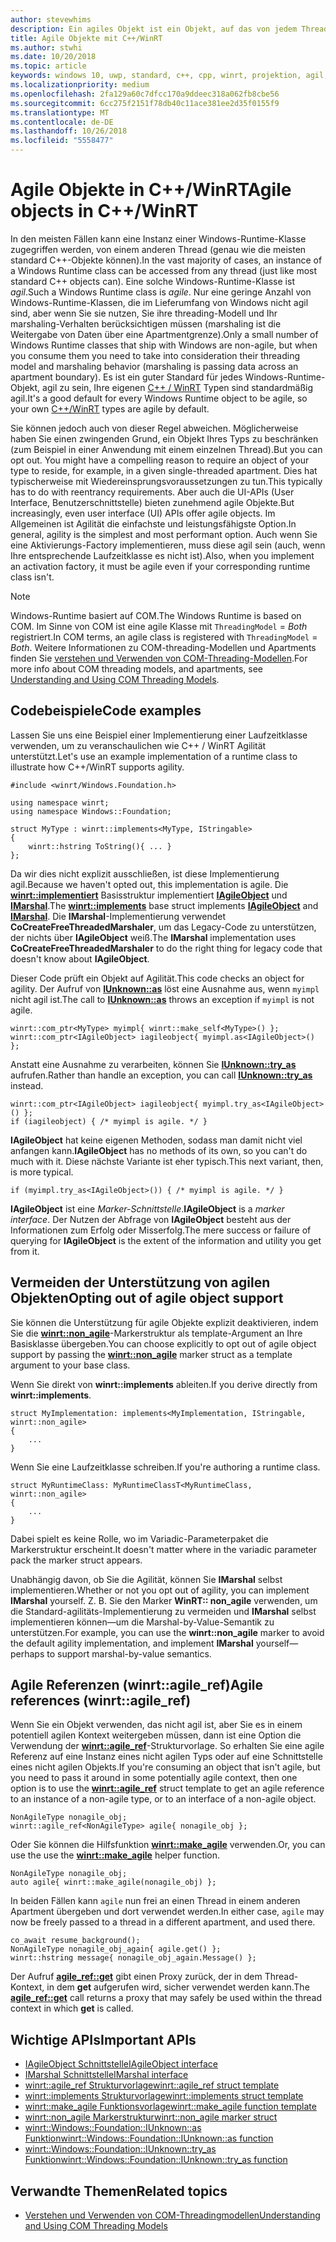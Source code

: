```yaml
---
author: stevewhims
description: Ein agiles Objekt ist ein Objekt, auf das von jedem Thread aus zugegriffen werden kann. Ihre C++/WinRT-Typen sind standardmäßig agil, aber Sie können diese Option deaktivieren.
title: Agile Objekte mit C++/WinRT
ms.author: stwhi
ms.date: 10/20/2018
ms.topic: article
keywords: windows 10, uwp, standard, c++, cpp, winrt, projektion, agil, objekt, agilität, IAgileObject
ms.localizationpriority: medium
ms.openlocfilehash: 2fa129a60c7dfcc170a9ddeec318a062fb8cbe56
ms.sourcegitcommit: 6cc275f2151f78db40c11ace381ee2d35f0155f9
ms.translationtype: MT
ms.contentlocale: de-DE
ms.lasthandoff: 10/26/2018
ms.locfileid: "5558477"
---
```

# <a name="agile-objects-in-cwinrt"></a><span data-ttu-id="8126e-105">Agile Objekte in C++/WinRT</span><span class="sxs-lookup"><span data-stu-id="8126e-105">Agile objects in C++/WinRT</span></span>

<span data-ttu-id="8126e-106">In den meisten Fällen kann eine Instanz einer Windows-Runtime-Klasse zugegriffen werden, von einem anderen Thread (genau wie die meisten standard C++-Objekte können).</span><span class="sxs-lookup"><span data-stu-id="8126e-106">In the vast majority of cases, an instance of a Windows Runtime class can be accessed from any thread (just like most standard C++ objects can).</span></span> <span data-ttu-id="8126e-107">Eine solche Windows-Runtime-Klasse ist *agil*.</span><span class="sxs-lookup"><span data-stu-id="8126e-107">Such a Windows Runtime class is *agile*.</span></span> <span data-ttu-id="8126e-108">Nur eine geringe Anzahl von Windows-Runtime-Klassen, die im Lieferumfang von Windows nicht agil sind, aber wenn Sie sie nutzen, Sie ihre threading-Modell und Ihr marshaling-Verhalten berücksichtigen müssen (marshaling ist die Weitergabe von Daten über eine Apartmentgrenze).</span><span class="sxs-lookup"><span data-stu-id="8126e-108">Only a small number of Windows Runtime classes that ship with Windows are non-agile, but when you consume them you need to take into consideration their threading model and marshaling behavior (marshaling is passing data across an apartment boundary).</span></span> <span data-ttu-id="8126e-109">Es ist ein guter Standard für jedes Windows-Runtime-Objekt, agil zu sein, Ihre eigenen [C++ / WinRT](/windows/uwp/cpp-and-winrt-apis/intro-to-using-cpp-with-winrt) Typen sind standardmäßig agil.</span><span class="sxs-lookup"><span data-stu-id="8126e-109">It's a good default for every Windows Runtime object to be agile, so your own [C++/WinRT](/windows/uwp/cpp-and-winrt-apis/intro-to-using-cpp-with-winrt) types are agile by default.</span></span>

<span data-ttu-id="8126e-110">Sie können jedoch auch von dieser Regel abweichen. Möglicherweise haben Sie einen zwingenden Grund, ein Objekt Ihres Typs zu beschränken (zum Beispiel in einer Anwendung mit einem einzelnen Thread).</span><span class="sxs-lookup"><span data-stu-id="8126e-110">But you can opt out. You might have a compelling reason to require an object of your type to reside, for example, in a given single-threaded apartment.</span></span> <span data-ttu-id="8126e-111">Dies hat typischerweise mit Wiedereinsprungsvoraussetzungen zu tun.</span><span class="sxs-lookup"><span data-stu-id="8126e-111">This typically has to do with reentrancy requirements.</span></span> <span data-ttu-id="8126e-112">Aber auch die UI-APIs (User Interface, Benutzerschnittstelle) bieten zunehmend agile Objekte.</span><span class="sxs-lookup"><span data-stu-id="8126e-112">But increasingly, even user interface (UI) APIs offer agile objects.</span></span> <span data-ttu-id="8126e-113">Im Allgemeinen ist Agilität die einfachste und leistungsfähigste Option.</span><span class="sxs-lookup"><span data-stu-id="8126e-113">In general, agility is the simplest and most performant option.</span></span> <span data-ttu-id="8126e-114">Auch wenn Sie eine Aktivierungs-Factory implementieren, muss diese agil sein (auch, wenn Ihre entsprechende Laufzeitklasse es nicht ist).</span><span class="sxs-lookup"><span data-stu-id="8126e-114">Also, when you implement an activation factory, it must be agile even if your corresponding runtime class isn't.</span></span>

> [!NOTE]
> <span data-ttu-id="8126e-115">Windows-Runtime basiert auf COM.</span><span class="sxs-lookup"><span data-stu-id="8126e-115">The Windows Runtime is based on COM.</span></span> <span data-ttu-id="8126e-116">Im Sinne von COM ist eine agile Klasse mit `ThreadingModel` = *Both* registriert.</span><span class="sxs-lookup"><span data-stu-id="8126e-116">In COM terms, an agile class is registered with `ThreadingModel` = *Both*.</span></span> <span data-ttu-id="8126e-117">Weitere Informationen zu COM-threading-Modellen und Apartments finden Sie [verstehen und Verwenden von COM-Threading-Modellen](https://msdn.microsoft.com/library/ms809971).</span><span class="sxs-lookup"><span data-stu-id="8126e-117">For more info about COM threading models, and apartments, see [Understanding and Using COM Threading Models](https://msdn.microsoft.com/library/ms809971).</span></span>

## <a name="code-examples"></a><span data-ttu-id="8126e-118">Codebeispiele</span><span class="sxs-lookup"><span data-stu-id="8126e-118">Code examples</span></span>

<span data-ttu-id="8126e-119">Lassen Sie uns eine Beispiel einer Implementierung einer Laufzeitklasse verwenden, um zu veranschaulichen wie C++ / WinRT Agilität unterstützt.</span><span class="sxs-lookup"><span data-stu-id="8126e-119">Let's use an example implementation of a runtime class to illustrate how C++/WinRT supports agility.</span></span>

```cppwinrt
#include <winrt/Windows.Foundation.h>

using namespace winrt;
using namespace Windows::Foundation;

struct MyType : winrt::implements<MyType, IStringable>
{
    winrt::hstring ToString(){ ... }
};
```

<span data-ttu-id="8126e-120">Da wir dies nicht explizit ausschließen, ist diese Implementierung agil.</span><span class="sxs-lookup"><span data-stu-id="8126e-120">Because we haven't opted out, this implementation is agile.</span></span> <span data-ttu-id="8126e-121">Die [**winrt::implementiert**](/uwp/cpp-ref-for-winrt/implements) Basisstruktur implementiert [**IAgileObject**](https://msdn.microsoft.com/library/windows/desktop/hh802476) und [**IMarshal**](/windows/desktop/api/objidl/nn-objidl-imarshal).</span><span class="sxs-lookup"><span data-stu-id="8126e-121">The [**winrt::implements**](/uwp/cpp-ref-for-winrt/implements) base struct implements [**IAgileObject**](https://msdn.microsoft.com/library/windows/desktop/hh802476) and [**IMarshal**](/windows/desktop/api/objidl/nn-objidl-imarshal).</span></span> <span data-ttu-id="8126e-122">Die **IMarshal**-Implementierung verwendet **CoCreateFreeThreadedMarshaler**, um das Legacy-Code zu unterstützen, der nichts über **IAgileObject** weiß.</span><span class="sxs-lookup"><span data-stu-id="8126e-122">The **IMarshal** implementation uses **CoCreateFreeThreadedMarshaler** to do the right thing for legacy code that doesn't know about **IAgileObject**.</span></span>

<span data-ttu-id="8126e-123">Dieser Code prüft ein Objekt auf Agilität.</span><span class="sxs-lookup"><span data-stu-id="8126e-123">This code checks an object for agility.</span></span> <span data-ttu-id="8126e-124">Der Aufruf von [**IUnknown::as**](/uwp/cpp-ref-for-winrt/windows-foundation-iunknown#iunknownas-function) löst eine Ausnahme aus, wenn `myimpl` nicht agil ist.</span><span class="sxs-lookup"><span data-stu-id="8126e-124">The call to [**IUnknown::as**](/uwp/cpp-ref-for-winrt/windows-foundation-iunknown#iunknownas-function) throws an exception if `myimpl` is not agile.</span></span>

```cppwinrt
winrt::com_ptr<MyType> myimpl{ winrt::make_self<MyType>() };
winrt::com_ptr<IAgileObject> iagileobject{ myimpl.as<IAgileObject>() };
```

<span data-ttu-id="8126e-125">Anstatt eine Ausnahme zu verarbeiten, können Sie [**IUnknown::try_as**](/uwp/cpp-ref-for-winrt/windows-foundation-iunknown#iunknowntryas-function) aufrufen.</span><span class="sxs-lookup"><span data-stu-id="8126e-125">Rather than handle an exception, you can call [**IUnknown::try_as**](/uwp/cpp-ref-for-winrt/windows-foundation-iunknown#iunknowntryas-function) instead.</span></span>

```cppwinrt
winrt::com_ptr<IAgileObject> iagileobject{ myimpl.try_as<IAgileObject>() };
if (iagileobject) { /* myimpl is agile. */ }
```

<span data-ttu-id="8126e-126">**IAgileObject** hat keine eigenen Methoden, sodass man damit nicht viel anfangen kann.</span><span class="sxs-lookup"><span data-stu-id="8126e-126">**IAgileObject** has no methods of its own, so you can't do much with it.</span></span> <span data-ttu-id="8126e-127">Diese nächste Variante ist eher typisch.</span><span class="sxs-lookup"><span data-stu-id="8126e-127">This next variant, then, is more typical.</span></span>

```cppwinrt
if (myimpl.try_as<IAgileObject>()) { /* myimpl is agile. */ }
```

<span data-ttu-id="8126e-128">**IAgileObject** ist eine *Marker-Schnittstelle*.</span><span class="sxs-lookup"><span data-stu-id="8126e-128">**IAgileObject** is a *marker interface*.</span></span> <span data-ttu-id="8126e-129">Der Nutzen der Abfrage von **IAgileObject** besteht aus der Informationen zum Erfolg oder Misserfolg.</span><span class="sxs-lookup"><span data-stu-id="8126e-129">The mere success or failure of querying for **IAgileObject** is the extent of the information and utility you get from it.</span></span>

## <a name="opting-out-of-agile-object-support"></a><span data-ttu-id="8126e-130">Vermeiden der Unterstützung von agilen Objekten</span><span class="sxs-lookup"><span data-stu-id="8126e-130">Opting out of agile object support</span></span>

<span data-ttu-id="8126e-131">Sie können die Unterstützung für agile Objekte explizit deaktivieren, indem Sie die [**winrt::non_agile**](/uwp/cpp-ref-for-winrt/non_agile)-Markerstruktur als template-Argument an Ihre Basisklasse übergeben.</span><span class="sxs-lookup"><span data-stu-id="8126e-131">You can choose explicitly to opt out of agile object support by passing the [**winrt::non_agile**](/uwp/cpp-ref-for-winrt/non_agile) marker struct as a template argument to your base class.</span></span>

<span data-ttu-id="8126e-132">Wenn Sie direkt von **winrt::implements** ableiten.</span><span class="sxs-lookup"><span data-stu-id="8126e-132">If you derive directly from **winrt::implements**.</span></span>

```cppwinrt
struct MyImplementation: implements<MyImplementation, IStringable, winrt::non_agile>
{
    ...
}
```

<span data-ttu-id="8126e-133">Wenn Sie eine Laufzeitklasse schreiben.</span><span class="sxs-lookup"><span data-stu-id="8126e-133">If you're authoring a runtime class.</span></span>

```cppwinrt
struct MyRuntimeClass: MyRuntimeClassT<MyRuntimeClass, winrt::non_agile>
{
    ...
}
```

<span data-ttu-id="8126e-134">Dabei spielt es keine Rolle, wo im Variadic-Parameterpaket die Markerstruktur erscheint.</span><span class="sxs-lookup"><span data-stu-id="8126e-134">It doesn't matter where in the variadic parameter pack the marker struct appears.</span></span>

<span data-ttu-id="8126e-135">Unabhängig davon, ob Sie die Agilität, können Sie **IMarshal** selbst implementieren.</span><span class="sxs-lookup"><span data-stu-id="8126e-135">Whether or not you opt out of agility, you can implement **IMarshal** yourself.</span></span> <span data-ttu-id="8126e-136">Z. B. Sie den Marker **WinRT:: non_agile** verwenden, um die Standard-agilitäts-Implementierung zu vermeiden und **IMarshal** selbst implementieren können&mdash;um die Marshal-by-Value-Semantik zu unterstützen.</span><span class="sxs-lookup"><span data-stu-id="8126e-136">For example, you can use the **winrt::non_agile** marker to avoid the default agility implementation, and implement **IMarshal** yourself&mdash;perhaps to support marshal-by-value semantics.</span></span>

## <a name="agile-references-winrtagileref"></a><span data-ttu-id="8126e-137">Agile Referenzen (winrt::agile_ref)</span><span class="sxs-lookup"><span data-stu-id="8126e-137">Agile references (winrt::agile_ref)</span></span>

<span data-ttu-id="8126e-138">Wenn Sie ein Objekt verwenden, das nicht agil ist, aber Sie es in einem potentiell agilen Kontext weitergeben müssen, dann ist eine Option die Verwendung der [**winrt::agile_ref**](/uwp/cpp-ref-for-winrt/agile-ref)-Strukturvorlage. So erhalten Sie eine agile Referenz auf eine Instanz eines nicht agilen Typs oder auf eine Schnittstelle eines nicht agilen Objekts.</span><span class="sxs-lookup"><span data-stu-id="8126e-138">If you're consuming an object that isn't agile, but you need to pass it around in some potentially agile context, then one option is to use the [**winrt::agile_ref**](/uwp/cpp-ref-for-winrt/agile-ref) struct template to get an agile reference to an instance of a non-agile type, or to an interface of a non-agile object.</span></span>

```cppwinrt
NonAgileType nonagile_obj;
winrt::agile_ref<NonAgileType> agile{ nonagile_obj };
```

<span data-ttu-id="8126e-139">Oder Sie können die Hilfsfunktion [**winrt::make_agile**](/uwp/cpp-ref-for-winrt/make-agile) verwenden.</span><span class="sxs-lookup"><span data-stu-id="8126e-139">Or, you can use the use the [**winrt::make_agile**](/uwp/cpp-ref-for-winrt/make-agile) helper function.</span></span>

```cppwinrt
NonAgileType nonagile_obj;
auto agile{ winrt::make_agile(nonagile_obj) };
```

<span data-ttu-id="8126e-140">In beiden Fällen kann `agile` nun frei an einen Thread in einem anderen Apartment übergeben und dort verwendet werden.</span><span class="sxs-lookup"><span data-stu-id="8126e-140">In either case, `agile` may now be freely passed to a thread in a different apartment, and used there.</span></span>

```cppwinrt
co_await resume_background();
NonAgileType nonagile_obj_again{ agile.get() };
winrt::hstring message{ nonagile_obj_again.Message() };
```

<span data-ttu-id="8126e-141">Der Aufruf [**agile_ref::get**](/uwp/cpp-ref-for-winrt/agile-ref#agilerefget-function) gibt einen Proxy zurück, der in dem Thread-Kontext, in dem **get** aufgerufen wird, sicher verwendet werden kann.</span><span class="sxs-lookup"><span data-stu-id="8126e-141">The [**agile_ref::get**](/uwp/cpp-ref-for-winrt/agile-ref#agilerefget-function) call returns a proxy that may safely be used within the thread context in which **get** is called.</span></span>

## <a name="important-apis"></a><span data-ttu-id="8126e-142">Wichtige APIs</span><span class="sxs-lookup"><span data-stu-id="8126e-142">Important APIs</span></span>

* [<span data-ttu-id="8126e-143">IAgileObject Schnittstelle</span><span class="sxs-lookup"><span data-stu-id="8126e-143">IAgileObject interface</span></span>](https://msdn.microsoft.com/library/windows/desktop/hh802476)
* [<span data-ttu-id="8126e-144">IMarshal Schnittstelle</span><span class="sxs-lookup"><span data-stu-id="8126e-144">IMarshal interface</span></span>](https://docs.microsoft.com/previous-versions/windows/embedded/ms887993)
* [<span data-ttu-id="8126e-145">winrt::agile_ref Strukturvorlage</span><span class="sxs-lookup"><span data-stu-id="8126e-145">winrt::agile_ref struct template</span></span>](/uwp/cpp-ref-for-winrt/agile-ref)
* [<span data-ttu-id="8126e-146">winrt::implements Strukturvorlage</span><span class="sxs-lookup"><span data-stu-id="8126e-146">winrt::implements struct template</span></span>](/uwp/cpp-ref-for-winrt/implements)
* [<span data-ttu-id="8126e-147">winrt::make_agile Funktionsvorlage</span><span class="sxs-lookup"><span data-stu-id="8126e-147">winrt::make_agile function template</span></span>](/uwp/cpp-ref-for-winrt/make-agile)
* [<span data-ttu-id="8126e-148">winrt::non_agile Markerstruktur</span><span class="sxs-lookup"><span data-stu-id="8126e-148">winrt::non_agile marker struct</span></span>](/uwp/cpp-ref-for-winrt/non_agile)
* [<span data-ttu-id="8126e-149">winrt::Windows::Foundation::IUnknown::as Funktion</span><span class="sxs-lookup"><span data-stu-id="8126e-149">winrt::Windows::Foundation::IUnknown::as function</span></span>](/uwp/cpp-ref-for-winrt/windows-foundation-iunknown#iunknownas-function)
* [<span data-ttu-id="8126e-150">winrt::Windows::Foundation::IUnknown::try_as Funktion</span><span class="sxs-lookup"><span data-stu-id="8126e-150">winrt::Windows::Foundation::IUnknown::try_as function</span></span>](/uwp/cpp-ref-for-winrt/windows-foundation-iunknown#iunknowntryas-function)

## <a name="related-topics"></a><span data-ttu-id="8126e-151">Verwandte Themen</span><span class="sxs-lookup"><span data-stu-id="8126e-151">Related topics</span></span>

* [<span data-ttu-id="8126e-152">Verstehen und Verwenden von COM-Threadingmodellen</span><span class="sxs-lookup"><span data-stu-id="8126e-152">Understanding and Using COM Threading Models</span></span>](https://msdn.microsoft.com/library/ms809971)
